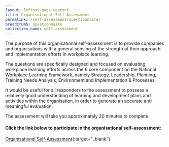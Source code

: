 ```yaml
---
layout: leftnav-page-content
title: Organisational Self-Assessment
permalink: /self-assessment/questionnaire/
breadcrumb: questionnaire
collection_name: self-assessment
---
```


The purpose of this organisational self-assessment is to provide companies and organisations with a general sensing of the strength of their approach and implementation efforts in workplace learning. 

The questions are specifically designed and focused on evaluating workplace learning efforts across the 6 core component on the National Workplace Learning Framework, namely Strategy, Leadership, Planning, Training Needs Analysis, Environment and Implementation & Processes.

It would be useful for all responders to the assessment to possess a relatively good understanding of learning and development plans and activities within the organisation, in order to generate an accurate and meaningful evaluation. 

The assessment will take you approximately 20 minutes to complete.

#### Click the link below to participate in the organisational self-assessment:
[Organisational Self-Assessment](https://form.gov.sg/5faad2cb5ba2e70011d6cf1f){:target="_blank"}
